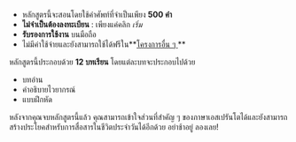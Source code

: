 - หลักสูตรนี้จะสอนโดยใช้คำศัพท์ที่จำเป็นเพียง **500 คำ**
- **ไม่จำเป็นต้องลงทะเบียน** : เพียงแค่คลิก *เริ่ม*
- **รับรองการใช้งาน** บนมือถือ
- ไม่มีค่าใช้จ่ายและยังสามารถใช้ได้ฟรีใน**[โครงการอื่น ๆ ](https://github.com/Esperanto/kurso-zagreba-metodo)**

หลักสูตรนี้ประกอบด้วย **12 บทเรียน** โดยแต่ละบทจะประกอบไปด้วย

- บทอ่าน
- คำอธิบายไวยากรณ์
- แบบฝึกหัด

หลังจากคุณจบหลักสูตรนี้แล้ว คุณสามารถเข้าใจส่วนที่สำคัญ ๆ ของภาษาเอสเปรันโตได้และยังสามารถสร้างประโยคสำหรับการสื่อสารในชีวิตประจำวันได้อีกด้วย  อย่าช้าอยู่ ลองเลย!
